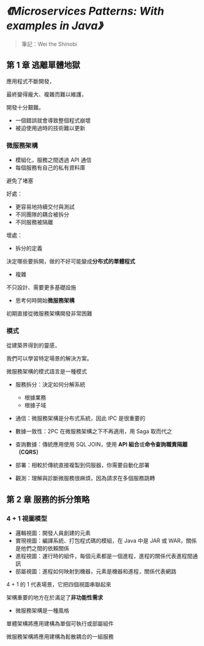 # *《Microservices Patterns: With examples in Java》*

> 筆記：Wei the Shinobi

## 第 1 章 逃離單體地獄

應用程式不斷開發，

最終變得龐大、複雜而難以維護，

開發十分艱難。

- 一個錯誤就會導致整個程式崩壞
- 被迫使用過時的技術難以更新

### 微服務架構

- 模組化，服務之間透過 API 通信
- 每個服務有自己的私有資料庫

避免了堵塞

好處：

- 更容易地持續交付與測試
- 不同團隊的耦合被拆分
- 不同服務被隔離

壞處：

- 拆分的定義

決定哪些要拆開，做的不好可能變成**分布式的單體程式**

- 複雜

不只設計、需要更多基礎設施

- 思考何時開始**微服務架構**

初期直接從微服務架構開發非常困難

### 模式

從建築界得到的靈感，

我們可以學習特定場景的解決方案。

微服務架構的模式語言是一種模式

- 服務拆分：決定如何分解系統
  - 根據業務
  - 根據子域

- 通信：微服務架構是分布式系統，因此 IPC 是很重要的

- 數據一致性：2PC 在微服務架構之下不再適用，用 Saga 取而代之

- 查詢數據：傳統應用使用 SQL JOIN，使用 **API 組合**或**命令查詢職責隔離（CQRS）**

- 部署：相較於傳統直接複製到伺服器，你需要自動化部署

- 觀測：理解與診斷微服務很麻煩，因為請求在多個服務跳轉

  

## 第 2 章 服務的拆分策略

### 4 + 1 視圖模型

- 邏輯視圖：開發人員創建的元素
- 實現視圖：編譯系統、打包程式碼的模組，在 Java 中是 JAR 或 WAR，關係是他們之間的依賴關係
- 進程視圖：運行時的組件，每個元素都是一個進程，進程的關係代表進程間通訊
- 部屬視圖：進程如何映射到機器，元素是機器和進程，關係代表網路

4 + 1 的 1 代表場景，它把四個視圖串聯起來

架構重要的地方在於滿足了**非功能性需求**

- 微服務架構是一種風格

單體架構將應用建構為單個可執行或部屬組件

微服務架構將應用建構為鬆散耦合的一組服務

